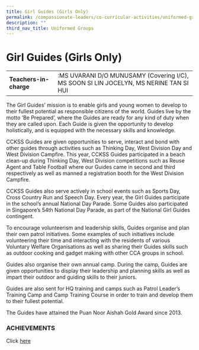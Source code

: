 ```yaml
---
title: Girl Guides (Girls Only)
permalink: /compassionate-leaders/co-curricular-activities/uniformed-groups/girl-guides-girls-only/
description: ""
third_nav_title: Uniformed Groups
---
```

# **Girl Guides (Girls Only)**

|  	|  	|
|---	|---	|
| **Teachers-in-charge** 	| :MS UVARANI D/O MUNUSAMY (Covering I/C), MS SOON SI LIN JOCELYN, MS NERINE TAN SI HUI 	|


The Girl Guides’ mission is to enable girls and young women to develop to their fullest potential as responsible citizens of the world. Guides live by the motto ‘Be Prepared’, where the Guides are ready for any kind of duty when they are called upon. Each Guide is given the opportunity to develop holistically, and is equipped with the necessary skills and knowledge.

CCKSS Guides are given opportunities to serve, interact and bond with other guides through activities such as Thinking Day, West Division Day and West Division Campfire. This year, CCKSS Guides participated in a beach clean-up during Thinking Day, West Division competitions such as Reuse Agent and Table Football where our Guides came in second and third respectively as well as manned a registration booth for the West Division Campfire.  

CCKSS Guides also serve actively in school events such as Sports Day, Cross Country Run and Speech Day. Every year, the Girl Guides participate in the school’s annual National Day Parade. Some Guides also participated in Singapore’s 54th National Day Parade, as part of the National Girl Guides contingent.

To encourage volunteerism and leadership skills, Guides organise and plan their own patrol initiatives. Some examples of such initiatives include volunteering their time and interacting with the residents of various Voluntary Welfare Organisations as well as sharing their Guides skills such as outdoor cooking and gadget making with other CCA groups in school. 

Guides also organise their own annual camp. During the camp, Guides are given opportunities to display their leadership and planning skills as well as impart their outdoor and guiding skills to their juniors. 

Guides are also sent for HQ training and camps such as Patrol Leader’s Training Camp and Camp Training Course in order to train and develop them to their fullest potential.
  
The Guides have attained the Puan Noor Aishah Gold Award since 2013.


### ACHIEVEMENTS
Click [here](https://staging.du7l9z039t2jh.amplifyapp.com/compassionate-leaders/cca-achievements/)